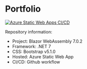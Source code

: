 # Portfolio
[![Azure Static Web Apps CI/CD](https://github.com/devharri-portfolio/Portfolio/actions/workflows/azure-static-web-apps-green-ground-05af1b103.yml/badge.svg?branch=main)](https://github.com/devharri-portfolio/Portfolio/actions/workflows/azure-static-web-apps-green-ground-05af1b103.yml)

Repository information:
- Project: Blazor WebAssembly 7.0.2
- Framework: .NET 7
- CSS: Bootstrap v5.1.0
- Hosted: Azure Static Web App
- CI/CD: Github workflow
